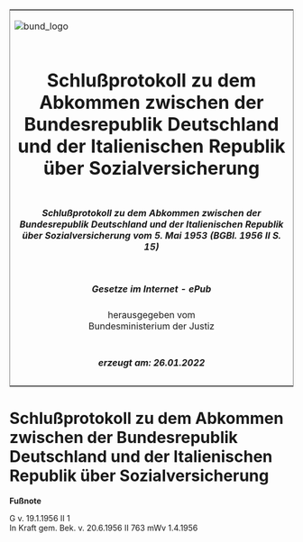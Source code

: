 <span id="DECKBLATT.html"></span>

<table border="0" frame="border" width="100%">

<tr valign="top">

<td align="left">

![bund\_logo](BfJ_2021_Web_de_de.gif)

</td>

<td align="right">

 

</td>

</tr>

<tr align="center" valign="middle">

<td colspan="2">

# Schlußprotokoll zu dem Abkommen zwischen der Bundesrepublik Deutschland und der Italienischen Republik über Sozialversicherung

</td>

</tr>

<tr align="center" valign="middle">

<td colspan="2">

##### Schlußprotokoll zu dem Abkommen zwischen der Bundesrepublik Deutschland und der Italienischen Republik über Sozialversicherung vom 5. Mai 1953 (BGBl. 1956 II S. 15)

</td>

</tr>

<tr align="center" valign="middle">

<td colspan="2">

  
  

##### Gesetze im Internet - ePub  
  
herausgegeben vom  
Bundesministerium der Justiz

</td>

</tr>

<tr align="center" valign="bottom">

<td colspan="2">

  
  

##### erzeugt am: 26.01.2022

</td>

</tr>

</table>

<span id="BJNR200150956.html"></span>

# Schlußprotokoll zu dem Abkommen zwischen der Bundesrepublik Deutschland und der Italienischen Republik über Sozialversicherung

<div>

  
**Fußnote**

<div class="jnhtml">

<div>

<div class="jurAbsatz">

G v. 19.1.1956 II 1  
In Kraft gem. Bek. v. 20.6.1956 II 763 mWv 1.4.1956

</div>

</div>

</div>

</div>
